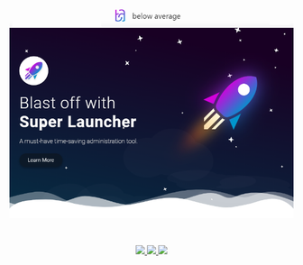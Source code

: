 <a href="https://github.com/belowaverage-org/SuperLauncher/wiki">
   <p align="center"><img src="https://raw.githubusercontent.com/krisdb2009/documentation/master/images/sup_launch_banner.png"></p>
   <br>
   <p align="center">
      <img src="https://user-images.githubusercontent.com/8226974/179618397-8a44c01c-42a7-46c3-961e-132fbcfb35b3.png" />
      <img src="https://user-images.githubusercontent.com/8226974/179618402-2f93efdc-49c6-46f0-92f5-db7dca30bad1.png" />
      <img src="https://user-images.githubusercontent.com/8226974/179618408-c1c806f7-e047-4378-b995-62bcf372b03f.png" />
   </p>
</a>
